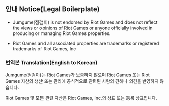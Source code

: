 ## 안내 Notice(Legal Boilerplate)
- Jumgume(점검이) is not endorsed by Riot Games and does not reflect the views or opinions of Riot Games or anyone officially
involved in producing or managing Riot Games properties. 

- Riot Games and all associated properties are trademarks or registered trademarks of Riot Games, Inc

### 번역본 Translation(English to Korean)
Jumgume(점검이)는 Riot Games가 보증하지 않으며 Riot Games 또는 Riot Games 자산의 생산 또는 관리에 
공식적으로 관련된 사람의 견해나 의견을 반영하지 않습니다.

Riot Games 및 모든 관련 자산은 Riot Games, Inc.의 상표 또는 등록 상표입니다.